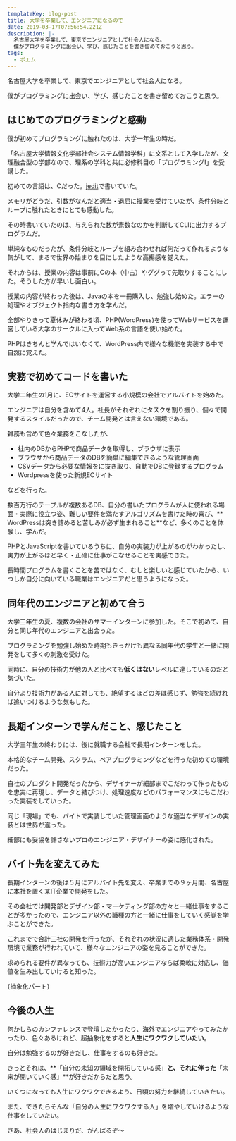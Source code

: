 ```yaml
---
templateKey: blog-post
title: 大学を卒業して、エンジニアになるので
date: 2019-03-17T07:56:54.221Z
description: |-
  名古屋大学を卒業して、東京でエンジニアとして社会人になる。
  僕がプログラミングに出会い、学び、感じたことを書き留めておこうと思う。
tags:
  - ポエム
---
```



名古屋大学を卒業して、東京でエンジニアとして社会人になる。

僕がプログラミングに出会い、学び、感じたことを書き留めておこうと思う。



## はじめてのプログラミングと感動


僕が初めてプログラミングに触れたのは、大学一年生の時だ。

「名古屋大学情報文化学部社会システム情報学科」に文系として入学したが、文理融合型の学部なので、理系の学科と共に必修科目の「プログラミングⅠ」を受講した。

初めての言語は、Cだった。[jedit](http://www.artman21.com/jp/jeditOmega/)で書いていた。

メモリがどうだ、引数がなんだと適当・退屈に授業を受けていたが、条件分岐とループに触れたときにとても感動した。

その時書いていたのは、与えられた数が素数なのかを判断してCLIに出力するプログラムだ。

単純なものだったが、条件分岐とループを組み合わせれば何だって作れるような気がして、まるで世界の始まりを目にしたような高揚感を覚えた。

それからは、授業の内容は事前にCの本（中古）やググって先取りすることにした。そうした方が早いし面白い。



授業の内容が終わった後は、Javaの本を一冊購入し、勉強し始めた。エラーの処理やオブジェクト指向な書き方を学んだ。

全部やりきって夏休みが終わる頃、PHP(WordPress)を使ってWebサービスを運営している大学のサークルに入ってWeb系の言語を使い始めた。

PHPはきちんと学んではいなくて、WordPress内で様々な機能を実装する中で自然に覚えた。


## 実務で初めてコードを書いた

大学二年生の1月に、ECサイトを運営する小規模の会社でアルバイトを始めた。

エンジニアは自分を含めて4人。社長がそれぞれにタスクを割り振り、個々で開発するスタイルだったので、チーム開発とは言えない環境である。

雑務も含めて色々業務をこなしたが、

- 社内のDBからPHPで商品データを取得し、ブラウザに表示
- ブラウザから商品データのDBを簡単に編集できるような管理画面
- CSVデータから必要な情報をに抜き取り、自動でDBに登録するプログラム
- Wordpressを使った新規ECサイト

などを行った。

数百万行のテーブルが複数あるDB、自分の書いたプログラムが人に使われる場面・実際に役立つ姿、難しい要件を満たすアルゴリズムを書けた時の喜び、**
WordPressは突き詰めると苦しみが必ず生まれること**など、多くのことを体験し、学んだ。

PHPとJavaScriptを書いているうちに、自分の実装力が上がるのがわかったし、実力が上がるほど早く・正確に仕事がこなせることを実感できた。

長時間プログラムを書くことを苦ではなく、むしと楽しいと感じていたから、いつしか自分に向いている職業はエンジニアだと思うようになった。



## 同年代のエンジニアと初めて合う

大学三年生の夏、複数の会社のサマーインターンに参加した。そこで初めて、自分と同じ年代のエンジニアと出会った。

プログラミングを勉強し始めた時期もきっかけも異なる同年代の学生と一緒に開発をして多くの刺激を受けた。

同時に、自分の技術力が他の人と比べても**低くはない**レベルに達しているのだと気づいた。

自分より技術力がある人に対しても、絶望するほどの差は感じず、勉強を続ければ追いつけるような気もした。

## 長期インターンで学んだこと、感じたこと

大学三年生の終わりには、後に就職する会社で長期インターンをした。

本格的なチーム開発、スクラム、ペアプログラミングなどを行った初めての環境だった。

自社のプロダクト開発だったから、デザイナーが細部までこだわって作ったものを忠実に再現し、データと結びつけ、処理速度などのパフォーマンスにもこだわった実装をしていった。

同じ「現場」でも、バイトで実装していた管理画面のような適当なデザインの実装とは世界が違った。

細部にも妥協を許さないプロのエンジニア・デザイナーの姿に感化された。

## バイト先を変えてみた

長期インターンの後は５月にアルバイト先を変え、卒業までの９ヶ月間、名古屋に本社を置く某IT企業で開発をした。

その会社では開発部とデザイン部・マーケティング部の方々と一緒仕事をすることが多かったので、エンジニア以外の職種の方と一緒に仕事をしていく感覚を学ぶことができた。

これまでで合計三社の開発を行ったが、それぞれの状況に適した業務体系・開発環境で業務が行われていて、様々なエンジニアの姿を見ることができた。

求められる要件が異なっても、技術力が高いエンジニアならば柔軟に対応し、価値を生み出していけると知った。



{抽象化パート}



## 今後の人生

何かしらのカンファレンスで登壇したかったり、海外でエンジニアやってみたかったり、色々あるけれど、超抽象化をすると**人生にワクワクしていたい**。

自分は勉強するのが好きだし、仕事をするのも好きだ。

きっとそれは、**「自分の未知の領域を開拓している感」**と、それに伴った**「未来が開いていく感」**が好きだからだと思う。

いくつになっても人生にワクワクできるよう、日頃の努力を継続していきたい。



また、できたらそんな「自分の人生にワクワクする人」を増やしていけるような仕事をしていたい。



さあ、社会人のはじまりだ、がんばるぞ〜


